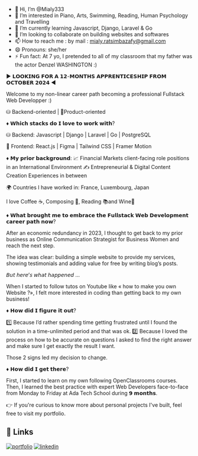 - 👋 Hi, I’m @Mialy333
- 👀 I’m interested in Piano, Arts, Swimming, Reading, Human Psychology and Travelling
- 🌱 I’m currently learning Javascript, Django, Laravel & Go
- 💞️ I’m looking to collaborate on building websites and softwares
- 📫 How to reach me : by mail : mialy.ratsimbazafy@gmail.com 
- 😄 Pronouns: she/her
- ⚡ Fun fact: At 7 yo, I pretended to all of my classroom that my father was the actor Denzel WASHINGTON :) 

▶ 𝗟𝗢𝗢𝗞𝗜𝗡𝗚 𝗙𝗢𝗥 𝗔 𝟭𝟮-𝗠𝗢𝗡𝗧𝗛𝗦 𝗔𝗣𝗣𝗥𝗘𝗡𝗧𝗜𝗖𝗘𝗦𝗛𝗜𝗣 𝗙𝗥𝗢𝗠 𝗢𝗖𝗧𝗢𝗕𝗘𝗥 𝟮𝟬𝟮𝟰 ◀

Welcome to my non-linear career path becoming a professional Fullstack Web Developper :)

⛁ Backend-oriented | 🎯Product-oriented

♦ 𝗪𝗵𝗶𝗰𝗵 𝘀𝘁𝗮𝗰𝗸𝘀 𝗱𝗼 𝗜 𝗹𝗼𝘃𝗲 𝘁𝗼 𝘄𝗼𝗿𝗸 𝘄𝗶𝘁𝗵?

⛁ Backend: 
Javascript | Django | Laravel | Go | PostgreSQL

🎨 Frontend:
React.js | Figma | Tailwind CSS | Framer Motion

♦ 𝗠𝘆 𝗽𝗿𝗶𝗼𝗿 𝗯𝗮𝗰𝗸𝗴𝗿𝗼𝘂𝗻𝗱: 
📈 Financial Markets client-facing role positions in an International Environment
✍️ Entrepreneurial & Digital Content Creation Experiences in between

🌍 Countries I have worked in: France, Luxembourg, Japan

I love Coffee ☕, Composing 🎹, Reading 📚and Wine🍷

♦ 𝗪𝗵𝗮𝘁 𝗯𝗿𝗼𝘂𝗴𝗵𝘁 𝗺𝗲 𝘁𝗼 𝗲𝗺𝗯𝗿𝗮𝗰𝗲 𝘁𝗵𝗲 𝗙𝘂𝗹𝗹𝘀𝘁𝗮𝗰𝗸 𝗪𝗲𝗯 𝗗𝗲𝘃𝗲𝗹𝗼𝗽𝗺𝗲𝗻𝘁 𝗰𝗮𝗿𝗲𝗲𝗿 𝗽𝗮𝘁𝗵 𝗻𝗼𝘄?

After an economic redundancy in 2023, I thought to get back to my prior business as Online Communication Strategist for Business Women and reach the next step.

The idea was clear: building a simple website to provide my services, showing testimonials and adding value for free by writing blog’s posts.

𝘉𝘶𝘵 𝘩𝘦𝘳𝘦’𝘴 𝘸𝘩𝘢𝘵 𝘩𝘢𝘱𝘱𝘦𝘯𝘦𝘥 …

When I started to follow tutos on Youtube like « how to make you own Website ?», I felt more interested in coding than getting back to my own business! 

♦ 𝗛𝗼𝘄 𝗱𝗶𝗱 𝗜 𝗳𝗶𝗴𝘂𝗿𝗲 𝗶𝘁 𝗼𝘂𝘁?

1️⃣ Because I’d rather spending time getting frustrated until I found the solution in a time-unlimited period and that was ok.
2️⃣ Because I loved the process on how to be accurate on questions I asked to find the right answer and make sure I get exactly the result I want.

Those 2 signs led my decision to change. 

♦ 𝗛𝗼𝘄 𝗱𝗶𝗱 𝗜 𝗴𝗲𝘁 𝘁𝗵𝗲𝗿𝗲?

First, I started to learn on my own following OpenClassrooms courses.
Then, I learned the best practice with expert Web Developers face-to-face from Monday to Friday at Ada Tech School during 𝟵 𝗺𝗼𝗻𝘁𝗵𝘀.

👉 If you're curious to know more about personal projects I've built, feel free to visit my portfolio.

## 🔗 Links
[![portfolio](https://img.shields.io/badge/my_portfolio-000?style=for-the-badge&logoColor=white)](https://mialy-ratsimbazafy-portfolio.vercel.app)
[![linkedin](https://img.shields.io/badge/linkedin-0A66C2?style=for-the-badge&logo=linkedin&logoColor=white)](www.linkedin.com/in/mialyratsimbazafy75)
